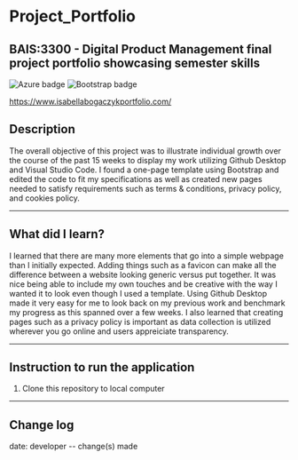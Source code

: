 # Project_Portfolio
## BAIS:3300 - Digital Product Management final project portfolio showcasing semester skills 
![Azure badge](https://img.shields.io/badge/Microsoft_Azure-0089D6?style=for-the-badge&logo=microsoft-azure&logoColor=white)
![Bootstrap badge](https://img.shields.io/badge/Bootstrap-563D7C?style=for-the-badge&logo=bootstrap&logoColor=white)

https://www.isabellabogaczykportfolio.com/

## Description
The overall objective of this project was to illustrate individual growth over the course of the past 15 weeks to display my work utilizing Github Desktop and Visual Studio Code. I found a one-page template using Bootstrap and edited the code to fit my specifications as well as created new pages needed to satisfy requirements such as terms & conditions, privacy policy, and cookies policy. 

---

## What did I learn?
I learned that there are many more elements that go into a simple webpage than I initially expected. Adding things such as a favicon can make all the difference between a website looking generic versus put together. It was nice being able to include my own touches and be creative with the way I wanted it to look even though I used a template. Using Github Desktop made it very easy for me to look back on my previous work and benchmark my progress as this spanned over a few weeks. I also learned that creating pages such as a privacy policy is important as data collection is utilized wherever you go online and users appreiciate transparency. 


---

## Instruction to run the application

1. Clone this repository to local computer

---

## Change log
date: developer -- change(s) made
